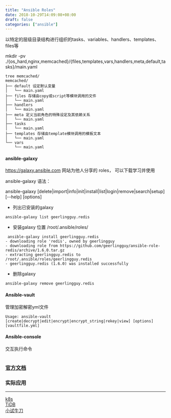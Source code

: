 ```yaml
---
title: "Ansible Roles"
date: 2018-10-29T14:09:08+08:00
draft: false
categories: ["ansible"]
---
```


以特定的层级目录结构进行组织的tasks、variables、handlers、templates、files等

mkdir -pv ./{os_hard,nginx,memcached}/{files,templates,vars,handlers,meta,default,tasks}/main.yaml

```
tree memcached/
memcached/
├── default 设定默认变量
│   └── main.yaml
├── files 存储由copy或script等模块调用的文件 
│   └── main.yaml
├── handlers 
│   └── main.yaml
├── meta 定义当前角色的特殊设定及其依赖关系
│   └── main.yaml
├── tasks
│   └── main.yaml
├── templates 存储由template模块调用的模板文本
│   └── main.yaml
└── vars
    └── main.yaml
```

#### ansible-galaxy

https://galaxy.ansible.com 网站为他人分享的 roles， 可以下载学习并使用

ansible-galaxy 语法：

ansible-galaxy [delete|import|info|init|install|list|login|remove|search|setup] [--help] [options] 

- 列出已安装的galaxy

```
ansible-galaxy list geerlingguy.redis

```

- 安装galaxy  位置 /root/.ansible/roles/

```
 ansible-galaxy install geerlingguy.redis
- downloading role 'redis', owned by geerlingguy
- downloading role from https://github.com/geerlingguy/ansible-role-redis/archive/1.6.0.tar.gz
- extracting geerlingguy.redis to /root/.ansible/roles/geerlingguy.redis
- geerlingguy.redis (1.6.0) was installed successfully
```

- 删除galaxy

```
ansible-galaxy remove geerlingguy.redis
```

#### Ansible-vault 

管理加密解密yml文件

```
Usage: ansible-vault [create|decrypt|edit|encrypt|encrypt_string|rekey|view] [options] [vaultfile.yml]
```

#### Ansible-console

交互执行命令

```

```
### [官方文档](https://docs.ansible.com/ansible/latest/index.html)

### 实际应用
---

[k8s](https://github.com/gjmzj/kubeasz)  
[TiDB](https://github.com/pingcap/tidb-ansible)   
[小试牛刀](https://github.com/bodani/ansible-moses)
